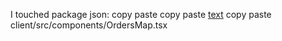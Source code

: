 I touched package json: copy paste
copy paste [text](client/src/index.css)
copy paste client/src/components/OrdersMap.tsx
